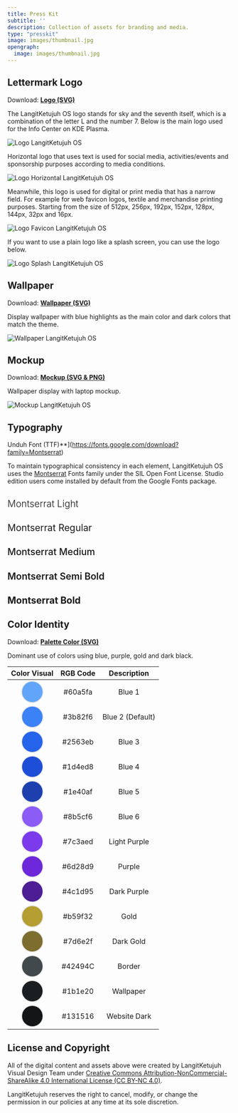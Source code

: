 ```yaml
---
title: Press Kit
subtitle: ''
description: Collection of assets for branding and media.
type: "presskit"
image: images/thumbnail.jpg
opengraph:
  image: images/thumbnail.jpg
---
```


## Lettermark Logo

Download: [**Logo (SVG)**](/files/brand/logo_langitketujuh_1.0.tar.gz)

The LangitKetujuh OS logo stands for sky and the seventh itself, which is a combination of the letter L and the number 7. Below is the main logo used for the Info Center on KDE Plasma.

![Logo LangitKetujuh OS](/images/brand/logo_default.webp)

Horizontal logo that uses text is used for social media, activities/events and sponsorship purposes according to media conditions.

![Logo Horizontal LangitKetujuh OS](/images/brand/logo_horizontal.webp)

Meanwhile, this logo is used for digital or print media that has a narrow field. For example for web favicon logos, textile and merchandise printing purposes. Starting from the size of 512px, 256px, 192px, 152px, 128px, 144px, 32px and 16px.

![Logo Favicon LangitKetujuh OS](/images/brand/logo_favicon.webp)

If you want to use a plain logo like a splash screen, you can use the logo below.

![Logo Splash LangitKetujuh OS](/images/brand/logo_splash.webp)

## Wallpaper

Download: [**Wallpaper (SVG)**](/files/brand/wallpaper_langitketujuh_1.0.tar.gz)

Display wallpaper with blue highlights as the main color and dark colors that match the theme.

![Wallpaper LangitKetujuh OS](/images/brand/wallpaper_preview_langitketujuh.webp)

## Mockup

Download: [**Mockup (SVG & PNG)**](/files/brand/mockup_langitketujuh_1.0.tar.gz)

Wallpaper display with laptop mockup.

![Mockup LangitKetujuh OS](/images/brand/mockup_langitketujuh.webp)

## Typography

Unduh Font (TTF)**](https://fonts.google.com/download?family=Montserrat)

To maintain typographical consistency in each element, LangitKetujuh OS uses the [Montserrat](https://fonts.google.com/specimen/Montserrat) Fonts family under the SIL Open Font License. Studio edition users come installed by default from the Google Fonts package.

<div class="col-lg-12 mx-auto text-center">
  <h2 style="font-weight: 300;">Montserrat Light</h2>
  <h2 style="font-weight: 400;">Montserrat Regular</h2>
  <h2 style="font-weight: 500;">Montserrat Medium</h2>
  <h2 style="font-weight: 600;">Montserrat Semi Bold</h2>
  <h2 style="font-weight: 700;">Montserrat Bold</h2>
</div>

## Color Identity

Download: [**Palette Color (SVG)**](/files/brand/palette_color_langitketujuh_1.0.tar.gz)

Dominant use of colors using blue, purple, gold and dark black.

| Color Visual | RGB Code | Description |
| :---: | :---: | :---: |
| <?xml?><svg width="50" height="50" viewBox="0 0 13.229 13.229"><circle cx="6.6145" cy="6.6145" r="6.360096" fill="#60a5fa" style="stroke:#e6e6e6;stroke-width:0.508808;"/></svg> | #60a5fa | Blue 1|
| <?xml?><svg width="50" height="50" viewBox="0 0 13.229 13.229"><circle cx="6.6145" cy="6.6145" r="6.360096" fill="#3b82f6" style="stroke:#e6e6e6;stroke-width:0.508808;"/></svg> | #3b82f6 | Blue 2 (Default) |
| <?xml?><svg width="50" height="50" viewBox="0 0 13.229 13.229"><circle cx="6.6145" cy="6.6145" r="6.360096" fill="#2563eb" style="stroke:#e6e6e6;stroke-width:0.508808;"/></svg> | #2563eb | Blue 3 |
| <?xml?><svg width="50" height="50" viewBox="0 0 13.229 13.229"><circle cx="6.6145" cy="6.6145" r="6.360096" fill="#1d4ed8" style="stroke:#e6e6e6;stroke-width:0.508808;"/></svg> | #1d4ed8 | Blue 4 |
| <?xml?><svg width="50" height="50" viewBox="0 0 13.229 13.229"><circle cx="6.6145" cy="6.6145" r="6.360096" fill="#1e40af" style="stroke:#e6e6e6;stroke-width:0.508808;"/></svg> | #1e40af | Blue 5 |
| <?xml?><svg width="50" height="50" viewBox="0 0 13.229 13.229"><circle cx="6.6145" cy="6.6145" r="6.360096" fill="#8b5cf6" style="stroke:#e6e6e6;stroke-width:0.508808;"/></svg> | #8b5cf6 | Blue 6 |
| <?xml?><svg width="50" height="50" viewBox="0 0 13.229 13.229"><circle cx="6.6145" cy="6.6145" r="6.360096" fill="#7c3aed" style="stroke:#e6e6e6;stroke-width:0.508808;"/></svg> | #7c3aed | Light Purple |
| <?xml?><svg width="50" height="50" viewBox="0 0 13.229 13.229"><circle cx="6.6145" cy="6.6145" r="6.360096" fill="#6d28d9" style="stroke:#e6e6e6;stroke-width:0.508808;"/></svg> | #6d28d9 | Purple |
| <?xml?><svg width="50" height="50" viewBox="0 0 13.229 13.229"><circle cx="6.6145" cy="6.6145" r="6.360096" fill="#4c1d95" style="stroke:#e6e6e6;stroke-width:0.508808;"/></svg> | #4c1d95 | Dark Purple |
| <?xml?><svg width="50" height="50" viewBox="0 0 13.229 13.229"><circle cx="6.6145" cy="6.6145" r="6.360096" fill="#b59f32" style="stroke:#e6e6e6;stroke-width:0.508808;"/></svg> | #b59f32 | Gold |
| <?xml?><svg width="50" height="50" viewBox="0 0 13.229 13.229"><circle cx="6.6145" cy="6.6145" r="6.360096" fill="#7d6e2f" style="stroke:#e6e6e6;stroke-width:0.508808;"/></svg> | #7d6e2f | Dark Gold|
| <?xml?><svg width="50" height="50" viewBox="0 0 13.229 13.229"><circle cx="6.6145" cy="6.6145" r="6.360096" fill="#42494C" style="stroke:#e6e6e6;stroke-width:0.508808;"/></svg> | #42494C | Border |
| <?xml?><svg width="50" height="50" viewBox="0 0 13.229 13.229"><circle cx="6.6145" cy="6.6145" r="6.360096" fill="#1b1e20" style="stroke:#e6e6e6;stroke-width:0.508808;"/></svg> | #1b1e20 | Wallpaper |
| <?xml?><svg width="50" height="50" viewBox="0 0 13.229 13.229"><circle cx="6.6145" cy="6.6145" r="6.360096" fill="#131516" style="stroke:#e6e6e6;stroke-width:0.508808;"/></svg> | #131516 | Website Dark |

## License and Copyright

All of the digital content and assets above were created by LangitKetujuh Visual Design Team under [Creative Commons Attribution-NonCommercial-ShareAlike 4.0 International License (CC BY-NC 4.0)](http://creativecommons.org/licenses/by-nc-sa/4.0/).

LangitKetujuh reserves the right to cancel, modify, or change the permission in our policies at any time at its sole discretion.
